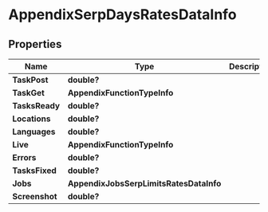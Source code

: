 # AppendixSerpDaysRatesDataInfo


## Properties

| Name | Type | Description | Notes |
|------------ | ------------- | ------------- | -------------|
**TaskPost** | **double?** |  |[optional]|
**TaskGet** | **AppendixFunctionTypeInfo** |  |[optional]|
**TasksReady** | **double?** |  |[optional]|
**Locations** | **double?** |  |[optional]|
**Languages** | **double?** |  |[optional]|
**Live** | **AppendixFunctionTypeInfo** |  |[optional]|
**Errors** | **double?** |  |[optional]|
**TasksFixed** | **double?** |  |[optional]|
**Jobs** | **AppendixJobsSerpLimitsRatesDataInfo** |  |[optional]|
**Screenshot** | **double?** |  |[optional]|